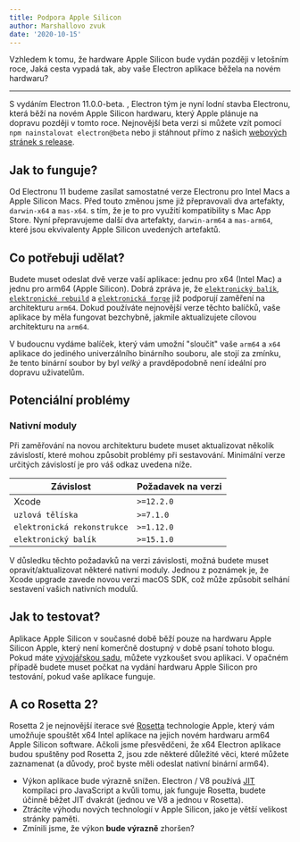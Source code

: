 ```yaml
---
title: Podpora Apple Silicon
author: Marshallovo zvuk
date: '2020-10-15'
---
```


Vzhledem k tomu, že hardware Apple Silicon bude vydán později v letošním roce, Jaká cesta vypadá tak, aby vaše Electron aplikace běžela na novém hardwaru?

---

S vydáním Electron 11.0.0-beta. , Electron tým je nyní lodní stavba Electronu, která běží na novém Apple Silicon hardwaru, který Apple plánuje na dopravu později v tomto roce. Nejnovější beta verzi si můžete vzít pomocí `npm nainstalovat electron@beta` nebo ji stáhnout přímo z našich [webových stránek s release](https://electronjs.org/releases/stable).

## Jak to funguje?

Od Electronu 11 budeme zasílat samostatné verze Electronu pro Intel Macs a Apple Silicon Macs. Před touto změnou jsme již přepravovali dva artefakty, `darwin-x64` a `mas-x64`. s tím, že je to pro využití kompatibility s Mac App Store. Nyní přepravujeme další dva artefakty, `darwin-arm64` a `mas-arm64`, které jsou ekvivalenty Apple Silicon uvedených artefaktů.

## Co potřebuji udělat?

Budete muset odeslat dvě verze vaší aplikace: jednu pro x64 (Intel Mac) a jednu pro arm64 (Apple Silicon). Dobrá zpráva je, že [`elektronický balík`](https://github.com/electron/electron-packager/), [`elektronické rebuild`](https://github.com/electron/electron-rebuild/) a [`elektronická forge`](https://github.com/electron-userland/electron-forge/) již podporují zaměření na architekturu `arm64`. Dokud používáte nejnovější verze těchto balíčků, vaše aplikace by měla fungovat bezchybně, jakmile aktualizujete cílovou architekturu na `arm64`.

V budoucnu vydáme balíček, který vám umožní "sloučit" vaše `arm64` a `x64` aplikace do jediného univerzálního binárního souboru, ale stojí za zmínku, že tento binární soubor by byl _velký_ a pravděpodobně není ideální pro dopravu uživatelům.

## Potenciální problémy

### Nativní moduly

Při zaměřování na novou architekturu budete muset aktualizovat několik závislostí, které mohou způsobit problémy při sestavování. Minimální verze určitých závislostí je pro váš odkaz uvedena níže.

| Závislost                   | Požadavek na verzi |
| --------------------------- | ------------------ |
| Xcode                       | `>=12.2.0`      |
| `uzlová tělíska`            | `>=7.1.0`       |
| `elektronická rekonstrukce` | `>=1.12.0`      |
| `elektronický balík`        | `>=15.1.0`      |

V důsledku těchto požadavků na verzi závislosti, možná budete muset opravit/aktualizovat některé nativní moduly.  Jednou z poznámek je, že Xcode upgrade zavede novou verzi macOS SDK, což může způsobit selhání sestavení vašich nativních modulů.


## Jak to testovat?

Aplikace Apple Silicon v současné době běží pouze na hardwaru Apple Silicon Apple, který není komerčně dostupný v době psaní tohoto blogu. Pokud máte [vývojářskou sadu](https://developer.apple.com/programs/universal/), můžete vyzkoušet svou aplikaci. V opačném případě budete muset počkat na vydání hardwaru Apple Silicon pro testování, pokud vaše aplikace funguje.

## A co Rosetta 2?

Rosetta 2 je nejnovější iterace své [Rosetta](https://en.wikipedia.org/wiki/Rosetta_(software)) technologie Apple, který vám umožňuje spouštět x64 Intel aplikace na jejich novém hardwaru arm64 Apple Silicon software. Ačkoli jsme přesvědčeni, že x64 Electron aplikace budou spuštěny pod Rosetta 2, jsou zde některé důležité věci, které můžete zaznamenat (a důvody, proč byste měli odeslat nativní binární arm64).

* Výkon aplikace bude výrazně snížen. Electron / V8 používá [JIT](https://en.wikipedia.org/wiki/Just-in-time_compilation) kompilaci pro JavaScript a kvůli tomu, jak funguje Rosetta, budete účinně běžet JIT dvakrát (jednou ve V8 a jednou v Rosetta).
* Ztrácíte výhodu nových technologií v Apple Silicon, jako je větší velikost stránky paměti.
* Zmínili jsme, že výkon **bude výrazně** zhoršen?
